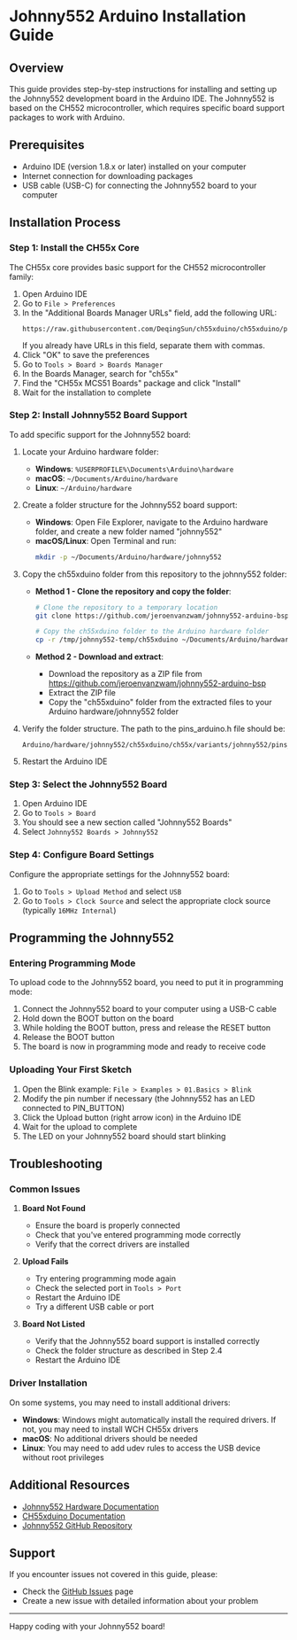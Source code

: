 # Johnny552 Arduino Installation Guide

## Overview

This guide provides step-by-step instructions for installing and setting up the Johnny552 development board in the Arduino IDE. The Johnny552 is based on the CH552 microcontroller, which requires specific board support packages to work with Arduino.

## Prerequisites

- Arduino IDE (version 1.8.x or later) installed on your computer
- Internet connection for downloading packages
- USB cable (USB-C) for connecting the Johnny552 board to your computer

## Installation Process

### Step 1: Install the CH55x Core

The CH55x core provides basic support for the CH552 microcontroller family:

1. Open Arduino IDE
2. Go to `File > Preferences`
3. In the "Additional Boards Manager URLs" field, add the following URL:
   ```
   https://raw.githubusercontent.com/DeqingSun/ch55xduino/ch55xduino/package_ch55xduino_mcs51_index.json
   ```
   If you already have URLs in this field, separate them with commas.
4. Click "OK" to save the preferences
5. Go to `Tools > Board > Boards Manager`
6. In the Boards Manager, search for "ch55x"
7. Find the "CH55x MCS51 Boards" package and click "Install"
8. Wait for the installation to complete

### Step 2: Install Johnny552 Board Support

To add specific support for the Johnny552 board:

1. Locate your Arduino hardware folder:
   - **Windows**: `%USERPROFILE%\Documents\Arduino\hardware`
   - **macOS**: `~/Documents/Arduino/hardware`
   - **Linux**: `~/Arduino/hardware`

2. Create a folder structure for the Johnny552 board support:
   - **Windows**: Open File Explorer, navigate to the Arduino hardware folder, and create a new folder named "johnny552"
   - **macOS/Linux**: Open Terminal and run:
     ```bash
     mkdir -p ~/Documents/Arduino/hardware/johnny552
     ```

3. Copy the ch55xduino folder from this repository to the johnny552 folder:
   - **Method 1 - Clone the repository and copy the folder**:
     ```bash
     # Clone the repository to a temporary location
     git clone https://github.com/jeroenvanzwam/johnny552-arduino-bsp.git /tmp/johnny552-temp
     
     # Copy the ch55xduino folder to the Arduino hardware folder
     cp -r /tmp/johnny552-temp/ch55xduino ~/Documents/Arduino/hardware/johnny552/
     ```
   
   - **Method 2 - Download and extract**:
     - Download the repository as a ZIP file from https://github.com/jeroenvanzwam/johnny552-arduino-bsp
     - Extract the ZIP file
     - Copy the "ch55xduino" folder from the extracted files to your Arduino hardware/johnny552 folder

4. Verify the folder structure. The path to the pins_arduino.h file should be:
   ```
   Arduino/hardware/johnny552/ch55xduino/ch55x/variants/johnny552/pins_arduino.h
   ```

5. Restart the Arduino IDE

### Step 3: Select the Johnny552 Board

1. Open Arduino IDE
2. Go to `Tools > Board`
3. You should see a new section called "Johnny552 Boards"
4. Select `Johnny552 Boards > Johnny552`

### Step 4: Configure Board Settings

Configure the appropriate settings for the Johnny552 board:

1. Go to `Tools > Upload Method` and select `USB`
2. Go to `Tools > Clock Source` and select the appropriate clock source (typically `16MHz Internal`)

## Programming the Johnny552

### Entering Programming Mode

To upload code to the Johnny552 board, you need to put it in programming mode:

1. Connect the Johnny552 board to your computer using a USB-C cable
2. Hold down the BOOT button on the board
3. While holding the BOOT button, press and release the RESET button
4. Release the BOOT button
5. The board is now in programming mode and ready to receive code

### Uploading Your First Sketch

1. Open the Blink example: `File > Examples > 01.Basics > Blink`
2. Modify the pin number if necessary (the Johnny552 has an LED connected to PIN_BUTTON)
3. Click the Upload button (right arrow icon) in the Arduino IDE
4. Wait for the upload to complete
5. The LED on your Johnny552 board should start blinking

## Troubleshooting

### Common Issues

1. **Board Not Found**
   - Ensure the board is properly connected
   - Check that you've entered programming mode correctly
   - Verify that the correct drivers are installed

2. **Upload Fails**
   - Try entering programming mode again
   - Check the selected port in `Tools > Port`
   - Restart the Arduino IDE
   - Try a different USB cable or port

3. **Board Not Listed**
   - Verify that the Johnny552 board support is installed correctly
   - Check the folder structure as described in Step 2.4
   - Restart the Arduino IDE

### Driver Installation

On some systems, you may need to install additional drivers:

- **Windows**: Windows might automatically install the required drivers. If not, you may need to install WCH CH55x drivers
- **macOS**: No additional drivers should be needed
- **Linux**: You may need to add udev rules to access the USB device without root privileges

## Additional Resources

- [Johnny552 Hardware Documentation](../hardware/johnny522_HardwareDocumentation.md)
- [CH55xduino Documentation](CH55xduino_Documentation.md)
- [Johnny552 GitHub Repository](https://github.com/YourUsername/johnny552-arduino-bsp)

## Support

If you encounter issues not covered in this guide, please:

- Check the [GitHub Issues](https://github.com/YourUsername/johnny552-arduino-bsp/issues) page
- Create a new issue with detailed information about your problem

---

Happy coding with your Johnny552 board!
